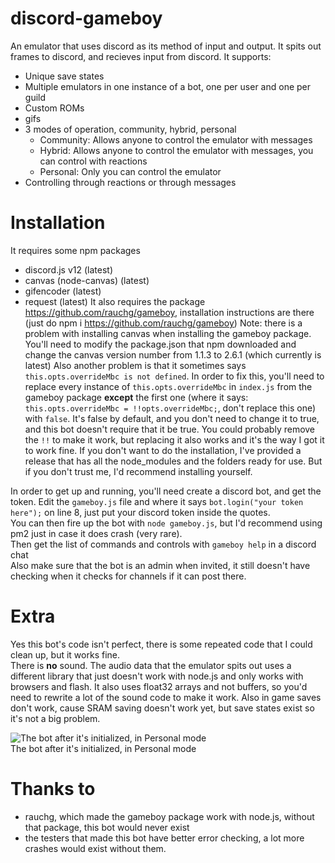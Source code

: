 # discord-gameboy
  An emulator that uses discord as its method of input and output. It spits out frames to discord, and recieves input from discord.
It supports:
- Unique save states
- Multiple emulators in one instance of a bot, one per user and one per guild
- Custom ROMs
- gifs
- 3 modes of operation, community, hybrid, personal
  - Community: Allows anyone to control the emulator with messages
  - Hybrid: Allows anyone to control the emulator with messages, you can control with reactions
  - Personal: Only you can control the emulator
- Controlling through reactions or through messages

# Installation
It requires some npm packages
- discord.js v12 (latest)
- canvas (node-canvas) (latest)
- gifencoder (latest)
- request (latest)
It also requires the package https://github.com/rauchg/gameboy, installation instructions are there (just do npm i https://github.com/rauchg/gameboy)
Note: there is a problem with installing canvas when installing the gameboy package. You'll need to modify the package.json that npm downloaded and change the canvas version number from 1.1.3 to 2.6.1 (which currently is latest)
Also another problem is that it sometimes says `this.opts.overrideMbc is not defined`. In order to fix this, you'll need to replace every instance of `this.opts.overrideMbc` in `index.js` from the gameboy package **except** the first one (where it says: `this.opts.overrideMbc = !!opts.overrideMbc;`, don't replace this one) with `false`. It's false by default, and you don't need to change it to true, and this bot doesn't require that it be true. You could probably remove the `!!` to make it work, but replacing it also works and it's the way I got it to work fine. 
If you don't want to do the installation, I've provided a release that has all the node_modules and the folders ready for use. But if you don't trust me, I'd recommend installing yourself. 

In order to get up and running, you'll need create a discord bot, and get the token. Edit the `gameboy.js` file and where it says `bot.login("your token here");` on line 8, just put your discord token inside the quotes.  
You can then fire up the bot with `node gameboy.js`, but I'd recommend using pm2 just in case it does crash (very rare).  
Then get the list of commands and controls with `gameboy help` in a discord chat  
Also make sure that the bot is an admin when invited, it still doesn't have checking when it checks for channels if it can post there.   

# Extra
Yes this bot's code isn't perfect, there is some repeated code that I could clean up, but it works fine.  
There is **no** sound. The audio data that the emulator spits out uses a different library that just doesn't work with node.js and only works with browsers and flash. It also uses float32 arrays and not buffers, so you'd need to rewrite a lot of the sound code to make it work. Also in game saves don't work, cause SRAM saving doesn't work yet, but save states exist so it's not a big problem. 

![The bot after it's initialized, in Personal mode](https://cdn.discordapp.com/attachments/439588116337000488/745420790530572288/unknown.png)  
The bot after it's initialized, in Personal mode

# Thanks to
- rauchg, which made the gameboy package work with node.js, without that package, this bot would never exist
- the testers that made this bot have better error checking, a lot more crashes would exist without them.
